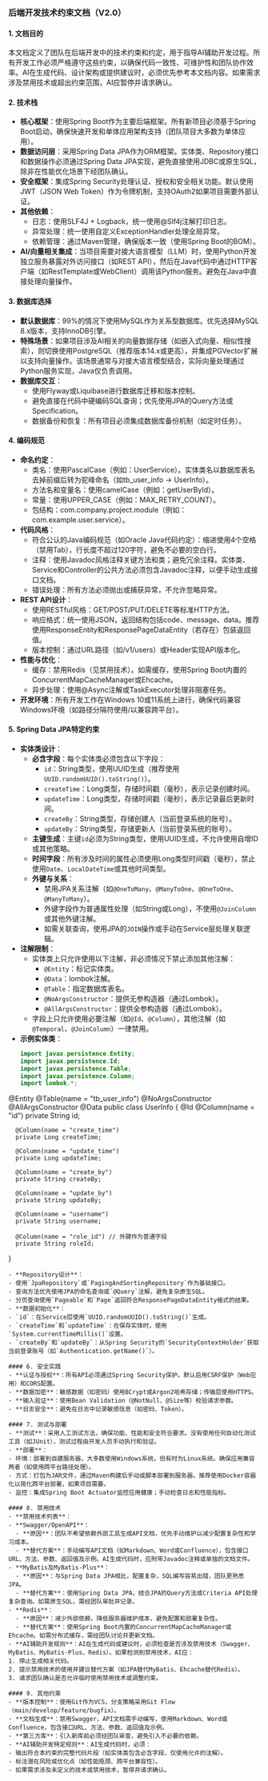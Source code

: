 ### 后端开发技术约束文档（V2.0）

#### 1. 文档目的
本文档定义了团队在后端开发中的技术约束和约定，用于指导AI辅助开发过程。所有开发工作必须严格遵守这些约束，以确保代码一致性、可维护性和团队协作效率。AI在生成代码、设计架构或提供建议时，必须优先参考本文档内容。如果需求涉及禁用技术或超出约束范围，AI应暂停并请求确认。

#### 2. 技术栈
- **核心框架**：使用Spring Boot作为主要后端框架。所有新项目必须基于Spring Boot启动，确保快速开发和单体应用架构支持（团队项目大多数为单体应用）。
- **数据访问层**：采用Spring Data JPA作为ORM框架。实体类、Repository接口和数据操作必须通过Spring Data JPA实现，避免直接使用JDBC或原生SQL，除非在性能优化场景下经团队确认。
- **安全框架**：集成Spring Security处理认证、授权和安全相关功能。默认使用JWT（JSON Web Token）作为令牌机制，支持OAuth2如果项目需要外部认证。
- **其他依赖**：
  - 日志：使用SLF4J + Logback，统一使用@Slf4j注解打印日志。
  - 异常处理：统一使用自定义ExceptionHandler处理全局异常。
  - 依赖管理：通过Maven管理，确保版本一致（使用Spring Boot的BOM）。
- **AI/向量相关集成**：当项目需要对接大语言模型（LLM）时，使用Python开发独立服务暴露对外访问接口（如REST API），然后在Java代码中通过HTTP客户端（如RestTemplate或WebClient）调用该Python服务。避免在Java中直接处理向量操作。

#### 3. 数据库选择
- **默认数据库**：99%的情况下使用MySQL作为关系型数据库。优先选择MySQL 8.x版本，支持InnoDB引擎。
- **特殊场景**：如果项目涉及AI相关的向量数据存储（如嵌入式向量、相似性搜索），则切换使用PostgreSQL（推荐版本14.x或更高），并集成PGVector扩展以支持向量操作。该场景通常与对接大语言模型结合，实际向量处理通过Python服务实现，Java仅负责调用。
- **数据库交互**：
  - 使用Flyway或Liquibase进行数据库迁移和版本控制。
  - 避免直接在代码中硬编码SQL查询；优先使用JPA的Query方法或Specification。
  - 数据备份和恢复：所有项目必须集成数据库备份机制（如定时任务）。

#### 4. 编码规范
- **命名约定**：
  - 类名：使用PascalCase（例如：UserService）。实体类名以数据库表名去掉前缀后转为驼峰命名（如tb_user_info -> UserInfo）。
  - 方法名和变量名：使用camelCase（例如：getUserById）。
  - 常量：使用UPPER_CASE（例如：MAX_RETRY_COUNT）。
  - 包结构：com.company.project.module（例如：com.example.user.service）。
- **代码风格**：
  - 符合公认的Java编码规范（如Oracle Java代码约定）：缩进使用4个空格（禁用Tab），行长度不超过120字符，避免不必要的空白行。
  - 注释：使用Javadoc风格注释关键方法和类；避免冗余注释。实体类、Service和Controller的公共方法必须包含Javadoc注释，以便手动生成接口文档。
  - 错误处理：所有方法必须抛出或捕获异常，不允许忽略异常。
- **REST API设计**：
  - 使用RESTful风格：GET/POST/PUT/DELETE等标准HTTP方法。
  - 响应格式：统一使用JSON，返回结构包括code、message、data。推荐使用ResponseEntity和ResponsePageDataEntity（若存在）包装返回值。
  - 版本控制：通过URL路径（如/v1/users）或Header实现API版本化。
- **性能与优化**：
  - 缓存：禁用Redis（见禁用技术）。如需缓存，使用Spring Boot内置的ConcurrentMapCacheManager或Ehcache。
  - 异步处理：使用@Async注解或TaskExecutor处理非阻塞任务。
- **开发环境**：所有开发工作在Windows 10或11系统上进行，确保代码兼容Windows环境（如路径分隔符使用/以兼容跨平台）。

#### 5. Spring Data JPA特定约束
- **实体类设计**：
  - **必含字段**：每个实体类必须包含以下字段：
    - `id`：String类型，使用UUID生成（推荐使用`UUID.randomUUID().toString()`）。
    - `createTime`：Long类型，存储时间戳（毫秒），表示记录创建时间。
    - `updateTime`：Long类型，存储时间戳（毫秒），表示记录最后更新时间。
    - `createBy`：String类型，存储创建人（当前登录系统的账号）。
    - `updateBy`：String类型，存储更新人（当前登录系统的账号）。
  - **主键生成**：主键`id`必须为String类型，使用UUID生成，不允许使用自增ID或其他策略。
  - **时间字段**：所有涉及时间的属性必须使用Long类型时间戳（毫秒），禁止使用`Date`、`LocalDateTime`或其他时间类型。
  - **外键与关系**：
    - 禁用JPA关系注解（如`@OneToMany`、`@ManyToOne`、`@OneToOne`、`@ManyToMany`）。
    - 外键字段作为普通属性处理（如String或Long），不使用`@JoinColumn`或其他外键注解。
    - 如需关联查询，使用JPA的`JOIN`操作或手动在Service层处理关联逻辑。
- **注解限制**：
  - 实体类上只允许使用以下注解，非必须情况下禁止添加其他注解：
    - `@Entity`：标记实体类。
    - `@Data`：lombok注解。
    - `@Table`：指定数据库表名。
    - `@NoArgsConstructor`：提供无参构造器（通过Lombok）。
    - `@AllArgsConstructor`：提供全参构造器（通过Lombok）。
  - 字段上只允许使用必要注解（如`@Id`、`@Column`），其他注解（如`@Temporal`、`@JoinColumn`）一律禁用。
- **示例实体类**：
  ```java
  import javax.persistence.Entity;
  import javax.persistence.Id;
  import javax.persistence.Table;
  import javax.persistence.Column;
  import lombok.*;
  
@Entity
  @Table(name = "tb_user_info")
  @NoArgsConstructor
  @AllArgsConstructor
  @Data
  public class UserInfo {
      @Id
      @Column(name = "id")
      private String id;

      @Column(name = "create_time")
      private Long createTime;

      @Column(name = "update_time")
      private Long updateTime;

      @Column(name = "create_by")
      private String createBy;

      @Column(name = "update_by")
      private String updateBy;

      @Column(name = "username")
      private String username;

      @Column(name = "role_id") // 外键作为普通字段
      private String roleId;
}
  ```
- **Repository设计**：
  - 使用`JpaRepository`或`PagingAndSortingRepository`作为基础接口。
  - 查询方法优先使用JPA的命名查询或`@Query`注解，避免复杂原生SQL。
  - 分页查询使用`Pageable`和`Page`返回符合ResponsePageDataEntity格式的结果。
- **数据初始化**：
  - `id`：在Service层使用`UUID.randomUUID().toString()`生成。
  - `createTime`和`updateTime`：在保存实体时，使用`System.currentTimeMillis()`设置。
  - `createBy`和`updateBy`：从Spring Security的`SecurityContextHolder`获取当前登录账号（如`Authentication.getName()`）。

#### 6. 安全实践
- **认证与授权**：所有API必须通过Spring Security保护。默认启用CSRF保护（Web应用）和CORS配置。
- **数据加密**：敏感数据（如密码）使用BCrypt或Argon2哈希存储；传输层使用HTTPS。
- **输入验证**：使用Bean Validation（@NotNull、@Size等）校验请求参数。
- **日志安全**：避免在日志中记录敏感信息（如密码、Token）。

#### 7. 测试与部署
- **测试**：采用人工测试方法，确保功能、性能和安全符合要求。没有使用任何自动化测试工具（如JUnit），测试过程由开发人员手动执行和验证。
- **部署**：
  - 环境：部署到自建服务器，大多数使用Windows系统，但有时为Linux系统。确保应用兼容两者（如使用跨平台路径处理）。
  - 方式：打包为JAR文件，通过Maven构建后手动或脚本部署到服务器。推荐使用Docker容器化以简化跨平台部署，如果项目需要。
  - 监控：集成Spring Boot Actuator监控应用健康；手动检查日志和性能指标。

#### 8. 禁用技术
- **禁用技术列表**：
  - **Swagger/OpenAPI**：
    - **原因**：团队不希望依赖外部工具生成API文档，优先手动维护以减少配置复杂性和学习成本。
    - **替代方案**：手动编写API文档（如Markdown、Word或Confluence），包含接口URL、方法、参数、返回值及示例。AI生成代码时，应附带Javadoc注释或单独的文档文件。
  - **MyBatis及MyBatis-Plus**：
    - **原因**：与Spring Data JPA相比，配置复杂，SQL编写容易出错，团队更熟悉JPA。
    - **替代方案**：使用Spring Data JPA，结合JPA的Query方法或Criteria API处理复杂查询。如需原生SQL，需经团队审批并记录。
  - **Redis**：
    - **原因**：减少外部依赖，降低服务器维护成本，避免配置和部署复杂性。
    - **替代方案**：使用Spring Boot内置的ConcurrentMapCacheManager或Ehcache。如需分布式缓存，需经团队讨论并更新文档。
- **AI辅助开发规则**：AI在生成代码或建议时，必须检查是否涉及禁用技术（Swagger、MyBatis、MyBatis-Plus、Redis）。如果检测到禁用技术，AI应：
  1. 停止生成相关代码。
  2. 提示禁用技术的使用并建议替代方案（如JPA替代MyBatis、Ehcache替代Redis）。
  3. 请求团队确认是否允许临时使用禁用技术或调整约束。

#### 9. 其他约束
- **版本控制**：使用Git作为VCS，分支策略采用Git Flow（main/develop/feature/bugfix）。
- **文档生成**：禁用Swagger，API文档需手动编写，使用Markdown、Word或Confluence，包含接口URL、方法、参数、返回值及示例。
- **第三方库**：引入新库前必须经团队审查，避免引入不必要的依赖。
- **AI辅助开发特定规则**：AI生成代码时，必须：
  - 输出符合本约束的完整代码片段（如实体类包含必含字段，仅使用允许的注解）。
  - 标注潜在风险或优化点（如性能瓶颈、跨平台兼容性）。
  - 如果需求涉及未定义的技术或禁用技术，暂停并请求确认。
